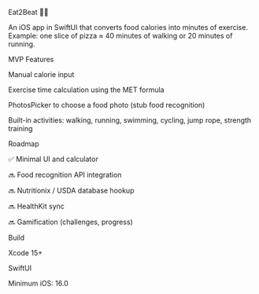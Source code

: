 Eat2Beat 🍕🏃

An iOS app in SwiftUI that converts food calories into minutes of exercise.
Example: one slice of pizza ≈ 40 minutes of walking or 20 minutes of running.

MVP Features

Manual calorie input

Exercise time calculation using the MET formula

PhotosPicker to choose a food photo (stub food recognition)

Built-in activities: walking, running, swimming, cycling, jump rope, strength training

Roadmap

✅ Minimal UI and calculator

🔜 Food recognition API integration

🔜 Nutritionix / USDA database hookup

🔜 HealthKit sync

🔜 Gamification (challenges, progress)

Build

Xcode 15+

SwiftUI

Minimum iOS: 16.0
